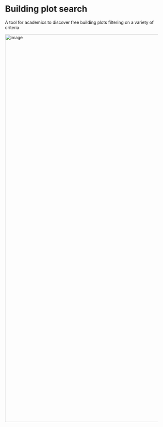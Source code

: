 # Building plot search

A tool for academics to discover free building plots filtering on a variety of criteria

<img width="1280" alt="image" src="https://github.com/BbqGamer/building-plot-search/assets/31629500/bb00b0ac-1f89-4708-a65b-8bf9eec1bc2f">

